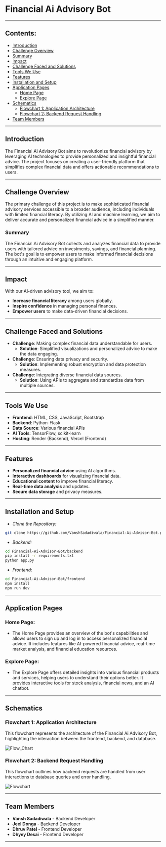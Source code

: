 # Financial Ai Advisory Bot

---

## Contents:

- [Introduction](#introduction)
- [Challenge Overview](#challenge-overview)
- [Summary](#summary)
- [Impact](#impact)
- [Challenge Faced and Solutions](#challenge-faced-and-solutions)
- [Tools We Use](#tools-we-use)
- [Features](#features)
- [Installation and Setup](#installation-and-setup)
- [Application Pages](#application-pages)
  - [Home Page](#home-page)
  - [Explore Page](#explore-page)
- [Schematics](#schematics)
  - [Flowchart 1: Application Architecture](#flowchart-1-application-architecture)
  - [Flowchart 2: Backend Request Handling](#flowchart-2-backend-request-handling)
- [Team Members](#team-members)

---

## Introduction

The Financial Ai Advisory Bot aims to revolutionize financial advisory by leveraging AI technologies to provide personalized and insightful financial advice. The project focuses on creating a user-friendly platform that simplifies complex financial data and offers actionable recommendations to users.

---

## Challenge Overview

The primary challenge of this project is to make sophisticated financial advisory services accessible to a broader audience, including individuals with limited financial literacy. By utilizing AI and machine learning, we aim to deliver accurate and personalized financial advice in a simplified manner.

### Summary

The Financial Ai Advisory Bot collects and analyzes financial data to provide users with tailored advice on investments, savings, and financial planning. The bot's goal is to empower users to make informed financial decisions through an intuitive and engaging platform.

---

## Impact

With our AI-driven advisory tool, we aim to:

- **Increase financial literacy** among users globally.
- **Inspire confidence** in managing personal finances.
- **Empower users** to make data-driven financial decisions.

---

## Challenge Faced and Solutions

- **Challenge**: Making complex financial data understandable for users.
  - **Solution**: Simplified visualizations and personalized advice to make the data engaging.
- **Challenge**: Ensuring data privacy and security.
  - **Solution**: Implementing robust encryption and data protection measures.
- **Challenge**: Integrating diverse financial data sources.
  - **Solution**: Using APIs to aggregate and standardize data from multiple sources.

---

## Tools We Use

- **Frontend**: HTML, CSS, JavaScript, Bootstrap
- **Backend**: Python-Flask
- **Data Source**: Various financial APIs
- **AI Tools**: TensorFlow, scikit-learn
- **Hosting**: Render (Backend), Vercel (Frontend)

---

## Features

- **Personalized financial advice** using AI algorithms.
- **Interactive dashboards** for visualizing financial data.
- **Educational content** to improve financial literacy.
- **Real-time data analysis** and updates.
- **Secure data storage** and privacy measures.

---

## Installation and Setup

- *Clone the Repository:* 

```bash
git clone https://github.com/VanshSadadiwala/Financial-Ai-Advisor-Bot.git
```

- *Backend:* 

```bash
cd Financial-Ai-Advisor-Bot/backend
pip install -r requirements.txt
python app.py
```

- *Frontend:* 

```bash
cd Financial-Ai-Advisor-Bot/frontend
npm install
npm run dev
```

---

## Application Pages

### Home Page:

- The Home Page provides an overview of the bot's capabilities and allows users to sign up and log in to access personalized financial advice. It includes features like AI-powered financial advice, real-time market analysis, and financial education resources.

### Explore Page:

- The Explore Page offers detailed insights into various financial products and services, helping users to understand their options better. It provides interactive tools for stock analysis, financial news, and an AI chatbot.

---

## Schematics

### Flowchart 1: Application Architecture

This flowchart represents the architecture of the Financial Ai Advisory Bot, highlighting the interaction between the frontend, backend, and database.

![Flow_Chart](https://github.com/user-attachments/assets/architecture-flowchart.png)

### Flowchart 2: Backend Request Handling

This flowchart outlines how backend requests are handled from user interactions to database queries and error handling.

![Flowchart](https://github.com/user-attachments/assets/backend-request-handling.png)

---

## Team Members

- **Vansh Sadadiwala** - Backend Developer
- **Jeel Donga** - Backend Developer
- **Dhruv Patel** - Frontend Developer
- **Dhyey Desai** - Frontend Developer

---
